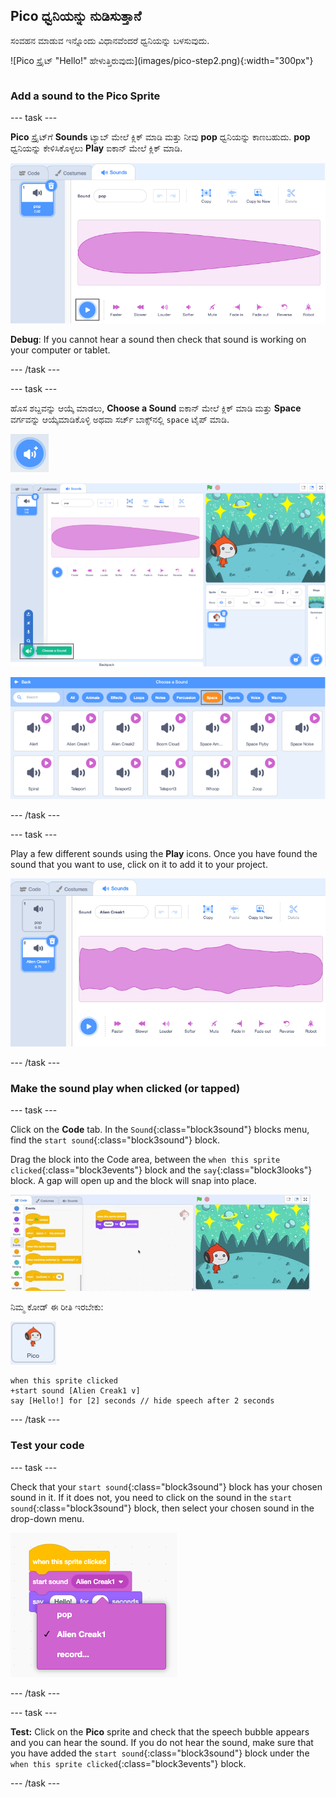 ## Pico ಧ್ವನಿಯನ್ನು ನುಡಿಸುತ್ತಾನೆ

<div style="display: flex; flex-wrap: wrap">
<div style="flex-basis: 200px; flex-grow: 1; margin-right: 15px;">
ಸಂವಹನ ಮಾಡುವ ಇನ್ನೊಂದು ವಿಧಾನವೆಂದರೆ ಧ್ವನಿಯನ್ನು ಬಳಸುವುದು.
</div>
<div>

![Pico ಸ್ಪ್ರೈಟ್ "Hello!" ಹೇಳುತ್ತಿರುವುದು]‌(images/pico-step2.png){:width="300px"}

</div>
</div>

### Add a sound to the Pico Sprite

--- task ---

**Pico** ಸ್ಪ್ರೈಟ್‌ಗೆ **Sounds** ಟ್ಯಾಬ್‌ ಮೇಲೆ ಕ್ಲಿಕ್‌ ಮಾಡಿ ಮತ್ತು ನೀವು **pop** ಧ್ವನಿಯನ್ನು ಕಾಣಬಹುದು. **pop** ಧ್ವನಿಯನ್ನು ಕೇಳಿಸಿಕೊಳ್ಳಲು **Play** ಐಕಾನ್‌ ಮೇಲೆ ಕ್ಲಿಕ್‌ ಮಾಡಿ.

![Sounds ಟ್ಯಾಬ್‌ನಲ್ಲಿ pop ಧ್ವನಿಯನ್ನು ನುಡಿಸುವುದು.](images/pico-sound-play.png)

**Debug**: If you cannot hear a sound then check that sound is working on your computer or tablet.

--- /task ---

--- task ---

ಹೊಸ ಶಬ್ದವನ್ನು ಆಯ್ಕೆ ಮಾಡಲು, **Choose a Sound** ಐಕಾನ್‌ ಮೇಲೆ ಕ್ಲಿಕ್‌ ಮಾಡಿ ಮತ್ತು **Space** ವರ್ಗವನ್ನು ಆಯ್ಕೆಮಾಡಿಕೊಳ್ಳಿ ಅಥವಾ ಸರ್ಚ್‌ ಬಾಕ್ಸ್‌ನಲ್ಲಿ `space` ಟೈಪ್‌ ಮಾಡಿ.

!['Choose a Sound' ಐಕಾನ್.](images/sound-button.png)

!['Choose a Sound' ಹೈಲೈಟ್‌ ಮಾಡಿರುವ Scratch ಎಡಿಟರ್‌.](images/pico-choose-sound.png)

![Sound Library ಯಲ್ಲಿ 'Space' ವರ್ಗ.](images/pico-space-category.png)

--- /task ---

--- task ---

Play a few different sounds using the **Play** icons. Once you have found the sound that you want to use, click on it to add it to your project.

![ಉದಾಹರಣೆಗೆ Sounds ಟ್ಯಾಬ್‌ನಲ್ಲಿ pop ಧ್ವನಿಯಡಿಯಲ್ಲಿ ತೋರಿಸಿರುವ (Alien Creak1) ಧ್ವನಿ.](images/pico-inserted-sound.png)

--- /task ---

### Make the sound play when clicked (or tapped)

--- task ---

Click on the **Code** tab. In the `Sound`{:class="block3sound"} blocks menu, find the `start sound`{:class="block3sound"} block.

Drag the block into the Code area, between the `when this sprite clicked`{:class="block3events"} block and the `say`{:class="block3looks"} block. A gap will open up and the block will snap into place.

![ಎರಡು ಬ್ಲಾಕ್‌ಗಳ ನಡುವೆ 'start sound' ಬ್ಲಾಕ್‌ ಸೇರಿಸಲಾಗಿದೆ.](images/pico-insert-block.gif)

ನಿಮ್ಮ ಕೋಡ್ ಈ ರೀತಿ ಇರಬೇಕು:

![Pico ಸ್ಪ್ರೈಟ್.](images/pico-sprite.png)

```blocks3
when this sprite clicked
+start sound [Alien Creak1 v] 
say [Hello!] for [2] seconds // hide speech after 2 seconds
```

--- /task ---

### Test your code

--- task ---

Check that your `start sound`{:class="block3sound"} block has your chosen sound in it. If it does not, you need to click on the sound in the `start sound`{:class="block3sound"} block, then select your chosen sound in the drop-down menu.

!['start sound'‌ ಬ್ಲಾಕ್‌ ಒಳಗೆ ಡ್ರಾಪ್‌-ಡೌನ್‌ ಮೆನುನಲ್ಲಿ Alien Creak1 ಧ್ವನಿಯ ಮೇಲೆ ಕ್ಲಿಕ್‌ ಮಾಡುವುದು.](images/pico-sound-menu.png)

--- /task ---

--- task ---

**Test:** Click on the **Pico** sprite and check that the speech bubble appears and you can hear the sound. If you do not hear the sound, make sure that you have added the `start sound`{:class="block3sound"} block under the `when this sprite clicked`{:class="block3events"} block.

--- /task ---

